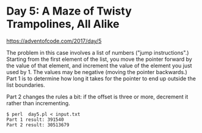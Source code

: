 # Day 5: A Maze of Twisty Trampolines, All Alike

<https://adventofcode.com/2017/day/5>

The problem in this case involves a list of numbers ("jump instructions".)
Starting from the first element of the list, you move the pointer forward
by the value of that element, and increment the value of the element you
just used by 1. The values may be negative (moving the pointer backwards.)
Part 1 is to determine how long it takes for the pointer to end up outside
the list boundaries.

Part 2 changes the rules a bit: if the offset is three or more, decrement it
rather than incrementing.

```
$ perl  day5.pl < input.txt 
Part 1 result: 391540
Part 2 result: 30513679
```
